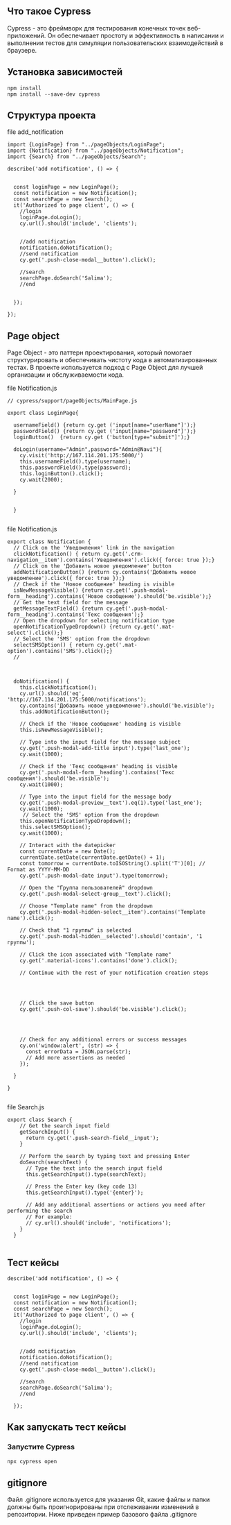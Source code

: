 
## Что такое Cypress
Cypress - это фреймворк для тестирования конечных точек веб-приложений. Он обеспечивает простоту и эффективность в написании и выполнении тестов для симуляции пользовательских взаимодействий в браузере.

## Установка зависимостей

```Install 
npm install 
npm install --save-dev cypress
```


## Структура проекта

file add_notification 
```
import {LoginPage} from "../pageObjects/LoginPage";
import {Notification} from "../pageObjects/Notification";
import {Search} from "../pageObjects/Search";

describe('add notification', () => {

  
  const loginPage = new LoginPage();
  const notification = new Notification();
  const searchPage = new Search();
  it('Authorized to page client', () => {
    //login
    loginPage.doLogin();
    cy.url().should('include', 'clients');
    

    //add notification
    notification.doNotification();
    //send notification
    cy.get('.push-close-modal__button').click();
  
    //search
    searchPage.doSearch('Salima');
    //end


  });

});
```
## Page object
Page Object - это паттерн проектирования, который помогает структурировать и обеспечивать чистоту кода в автоматизированных тестах. В проекте используется подход с Page Object для лучшей организации и обслуживаемости кода.


file Notification.js


```
// cypress/support/pageObjects/MainPage.js

export class LoginPage{

  usernameField() {return cy.get ('input[name="userName"]');}
  passwordField() {return cy.get ('input[name="password"]');}
  loginButton()  {return cy.get ('button[type="submit"]');}

  doLogin(username="Admin",password="Admin@Navi"){
    cy.visit('http://167.114.201.175:5000/')
    this.usernameField().type(username);
    this.passwordField().type(password); 
    this.loginButton().click();
    cy.wait(2000);
  
  }
   
  
  }
   
```
file Notification.js
```
export class Notification {
  // Click on the 'Уведомления' link in the navigation
  clickNotification() { return cy.get('.crm-navigation__item').contains('Уведомления').click({ force: true });}
  // Click on the 'Добавить новое уведомление' button
  addNotificationButton() {return cy.contains('Добавить новое уведомление').click({ force: true });}
  // Check if the 'Новое сообщение' heading is visible
  isNewMessageVisible() {return cy.get('.push-modal-form__heading').contains('Новое сообщение').should('be.visible');}
  // Get the text field for the message
  getMessageTextField() {return cy.get('.push-modal-form__heading').contains('Текс сообщения');}
  // Open the dropdown for selecting notification type
  openNotificationTypeDropdown() {return cy.get('.mat-select').click();}
  // Select the 'SMS' option from the dropdown
  selectSMSOption() { return cy.get('.mat-option').contains('SMS').click();}
  // 



  doNotification() {
    this.clickNotification();
    cy.url().should('eq', 'http://167.114.201.175:5000/notifications');
    cy.contains('Добавить новое уведомление').should('be.visible');
    this.addNotificationButton();
  
    // Check if the 'Новое сообщение' heading is visible
    this.isNewMessageVisible();
  
    // Type into the input field for the message subject
    cy.get('.push-modal-add-title input').type('last_one');
    cy.wait(1000);
  
    // Check if the 'Текс сообщения' heading is visible
    cy.get('.push-modal-form__heading').contains('Текс сообщения').should('be.visible');
    cy.wait(1000);
  
    // Type into the input field for the message body
    cy.get('.push-modal-preview__text').eq(1).type('last_one');
    cy.wait(1000);
     // Select the 'SMS' option from the dropdown 
    this.openNotificationTypeDropdown();
    this.selectSMSOption();
    cy.wait(1000);

    // Interact with the datepicker
    const currentDate = new Date();
    currentDate.setDate(currentDate.getDate() + 1);
    const tomorrow = currentDate.toISOString().split('T')[0]; // Format as YYYY-MM-DD
    cy.get('.push-modal-date input').type(tomorrow);
  
    // Open the "Группа пользователей" dropdown
    cy.get('.push-modal-select-group__text').click();
    
    // Choose "Template name" from the dropdown
    cy.get('.push-modal-hidden-select__item').contains('Template name').click();
  
    // Check that "1 группы" is selected
    cy.get('.push-modal-hidden__selected').should('contain', '1 группы');
  
    // Click the icon associated with "Template name"
    cy.get('.material-icons').contains('done').click();
  
    // Continue with the rest of your notification creation steps
   
  


    // Click the save button
    cy.get('.push-col-save').should('be.visible').click();
    
    
    
    
    // Check for any additional errors or success messages
    cy.on('window:alert', (str) => {
      const errorData = JSON.parse(str);
      // Add more assertions as needed
    });

  }
  
}
  
```
file Search.js
```
export class Search {
    // Get the search input field
    getSearchInput() {
      return cy.get('.push-search-field__input');
    }
  
    // Perform the search by typing text and pressing Enter
    doSearch(searchText) {
      // Type the text into the search input field
      this.getSearchInput().type(searchText);
  
      // Press the Enter key (key code 13)
      this.getSearchInput().type('{enter}');
  
      // Add any additional assertions or actions you need after performing the search
      // For example:
      // cy.url().should('include', 'notifications');
    }
  }
   
```
## Тест кейсы
```
describe('add notification', () => {

  
  const loginPage = new LoginPage();
  const notification = new Notification();
  const searchPage = new Search();
  it('Authorized to page client', () => {
    //login
    loginPage.doLogin();
    cy.url().should('include', 'clients');
    

    //add notification
    notification.doNotification();
    //send notification
    cy.get('.push-close-modal__button').click();
  
    //search
    searchPage.doSearch('Salima');
    //end

  });
```

## Как запускать тест кейсы

### Запустите Cypress
   ```bash
   npx cypress open
```

## gitignore
  Файл .gitignore используется для указания Git, какие файлы и папки должны быть проигнорированы при отслеживании изменений в репозитории. Ниже приведен пример базового файла .gitignore

